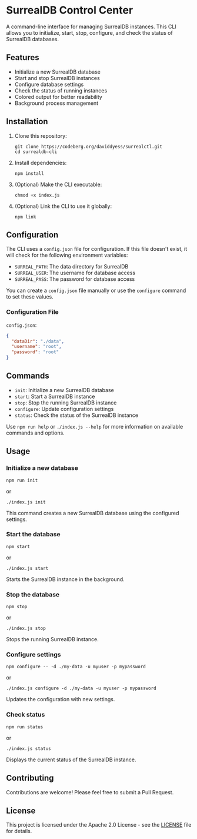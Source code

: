 # SurrealDB Control Center

A command-line interface for managing SurrealDB instances. This CLI allows you to initialize, start, stop, configure, and check the status of SurrealDB databases.

## Features

- Initialize a new SurrealDB database
- Start and stop SurrealDB instances
- Configure database settings
- Check the status of running instances
- Colored output for better readability
- Background process management

## Installation

1. Clone this repository:
   ```
   git clone https://codeberg.org/daviddyess/surrealctl.git
   cd surrealdb-cli
   ```

2. Install dependencies:
   ```
   npm install
   ```

3. (Optional) Make the CLI executable:
   ```
   chmod +x index.js
   ```

4. (Optional) Link the CLI to use it globally:
   ```
   npm link
   ```

## Configuration

The CLI uses a `config.json` file for configuration. If this file doesn't exist, it will check for the following environment variables:

- `SURREAL_PATH`: The data directory for SurrealDB
- `SURREAL_USER`: The username for database access
- `SURREAL_PASS`: The password for database access

You can create a `config.json` file manually or use the `configure` command to set these values.

### Configuration File

`config.json`:

```json
{
  "dataDir": "./data",
  "username": "root",
  "password": "root"
}
```

## Commands

- `init`: Initialize a new SurrealDB database
- `start`: Start a SurrealDB instance
- `stop`: Stop the running SurrealDB instance
- `configure`: Update configuration settings
- `status`: Check the status of the SurrealDB instance

Use `npm run help` or `./index.js --help` for more information on available commands and options.

## Usage

### Initialize a new database

```
npm run init
```

or

```
./index.js init
```

This command creates a new SurrealDB database using the configured settings.

### Start the database

```
npm start
```

or

```
./index.js start
```

Starts the SurrealDB instance in the background.

### Stop the database

```
npm stop
```

or

```
./index.js stop
```

Stops the running SurrealDB instance.

### Configure settings

```
npm configure -- -d ./my-data -u myuser -p mypassword
```

or

```
./index.js configure -d ./my-data -u myuser -p mypassword
```

Updates the configuration with new settings.

### Check status

```
npm run status
```

or

```
./index.js status
```

Displays the current status of the SurrealDB instance.

## Contributing

Contributions are welcome! Please feel free to submit a Pull Request.

## License

This project is licensed under the Apache 2.0 License - see the [LICENSE](LICENSE) file for details.

